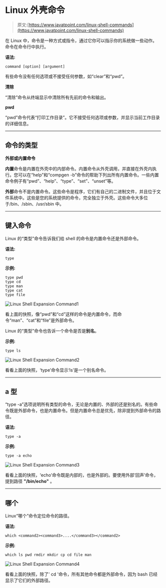 # Linux 外壳命令

> 原文:[https://www.javatpoint.com/linux-shell-commands](https://www.javatpoint.com/linux-shell-commands)

在 Linux 中，命令是一种方式或指令，通过它你可以指示你的系统做一些动作。命令在命令行中执行。

**语法:**

```
command [option] [argument]

```

有些命令没有任何选项或不接受任何参数，如“clear”和“pwd”。

**清除**

“清除”命令从终端显示中清除所有先前的命令和输出。

**pwd**

“pwd”命令代表“打印工作目录”。它不接受任何选项或参数，并显示当前工作目录的详细信息。

* * *

## 命令的类型

**外部或内置命令**

**内置**命令是内置在外壳中的内部命令。内置命令从外壳调用，并直接在外壳内执行。您可以在“help”和“compgen -b”命令的帮助下列出所有内置命令。一些内置命令例子有“pwd”、“help”、“type”、“set”、“unset”等。

**外部**命令不是内置命令。这些命令是程序，它们有自己的二进制文件，并且位于文件系统中。这些是您的系统提供的命令，完全独立于外壳。这些命令大多位于/bin、/sbin、/usr/sbin 中。

* * *

## 键入命令

Linux 的“类型”命令告诉我们给 shell 的命令是内置命令还是外部命令。

**语法:**

```
type 

```

**示例:**

```
type pwd
type cd
type man
type cat
type file

```

![Linux Shell Expansion Command1](../Images/d70bfef543b5462d9564f244b43c4e02.png)

看上面的快照，像“pwd”和“cd”这样的命令是内置命令，而命令“man”、“cat”和“file”是外部命令。

Linux 的“类型”命令也告诉一个命令是否是**别名**。

**示例:**

```
type ls

```

![Linux Shell Expansion Command2](../Images/1be287155145e67231e9890b042291b1.png)

看看上面的快照，‘type’命令显示‘ls’是一个别名命令。

* * *

## a 型

“type -a”选项说明所有类型的命令，无论是内置的、外部的还是别名的。有些命令既是外部命令，也是内置命令。但是内置命令总是优先，除非提到外部命令的路径。

**语法:**

```
type -a 

```

**示例:**

```
type -a echo

```

![Linux Shell Expansion Command3](../Images/9ecdeec98417e1aacbafe8cc7ea20c03.png)

看看上面的快照，‘echo’命令既是内部的，也是外部的。要使用外部‘回声’命令，提到路径 **"/bin/echo"** 。

* * *

## 哪个

Linux“哪个”命令定位命令的路径。

**语法:**

```
which <command2><command3>....</command3></command2> 
```

**示例:**

```
which ls pwd rmdir mkdir cp cd file man

```

![Linux Shell Expansion Command4](../Images/09fc70ffb08c271aa7871bf163e3ca73.png)

看看上面的快照，除了' cd '命令，所有其他命令都是外部命令，因为 bash 已经显示了它们的外部路径。